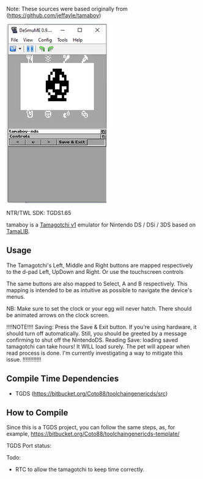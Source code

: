 Note: These sources were based originally from (https://github.com/jeffayle/tamaboy)

![tamaboy](img/tamaboy_nds.png)

NTR/TWL SDK: TGDS1.65

tamaboy is a [Tamagotchi v1](http://adb.arcadeitalia.net/?mame=tama) emulator
for Nintendo DS / DSi / 3DS based on [TamaLIB](https://github.com/jcrona/tamalib/).

## Usage

The Tamagotchi's Left, Middle and Right buttons are mapped respectively to the
d-pad Left, UpDown and Right. Or use the touchscreen controls

The same buttons are also mapped to Select, A and B respectively. This mapping
is intended to be as intuitive as possible to navigate the device's menus.

NB: Make sure to set the clock or your egg will never hatch. There should be
animated arrows on the clock screen.

!!!!NOTE!!!!
Saving: Press the Save & Exit button. If you're using hardware, it should turn off automatically. Still, you should be greeted by a message confirming to shut off the NintendoDS.
Reading Save: loading saved tamagotchi can take hours! It WILL load surely. The pet will appear when read process is done.
I'm currently investigating a way to mitigate this issue.
!!!!!!!!!!!!

## Compile Time Dependencies

- TGDS (https://bitbucket.org/Coto88/toolchaingenericds/src)

## How to Compile

Since this is a TGDS project, you can follow the same steps, as, for example, https://bitbucket.org/Coto88/toolchaingenericds-template/


TGDS Port status:

Todo: 
- RTC to allow the tamagotchi to keep time correctly.